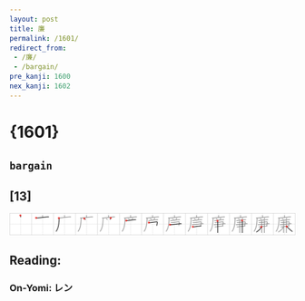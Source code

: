 ```yaml
---
layout: post
title: 廉
permalink: /1601/
redirect_from:
 - /廉/
 - /bargain/
pre_kanji: 1600
nex_kanji: 1602
---
```


# {1601}

## `bargain`

## [13]

<div class="stroke"><img src="../images/E5BB89.png" /></div>

## Reading:

### On-Yomi: レン
